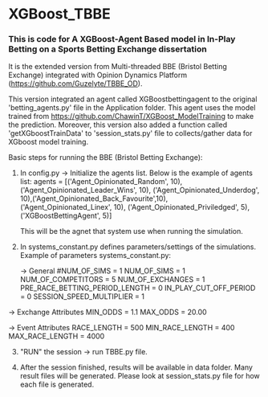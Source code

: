 # XGBoost_TBBE

### This is code for A XGBoost-Agent Based model in In-Play Betting on a Sports Betting Exchange dissertation 

It is the extended version from Multi-threaded BBE (Bristol Betting Exchange) integrated with Opinion Dynamics Platform (https://github.com/Guzelyte/TBBE_OD). 

This version integrated an agent called XGBoostbettingagent to the original 'betting_agents.py' file in the Application folder. This agent uses the model trained from https://github.com/ChawinT/XGBoost_ModelTraining to make the prediction. Moreover, this version also added a function called 'getXGboostTrainData' to 'session_stats.py' file to collects/gather data for XGboost model training. 

Basic steps for running the BBE (Bristol Betting Exchange): 
1. In config.py -> Initialize the agents list. Below is the example of agents list:
   agents = [('Agent_Opinionated_Random', 10), ('Agent_Opinionated_Leader_Wins', 10),
          ('Agent_Opinionated_Underdog', 10),('Agent_Opinionated_Back_Favourite',10),
          ('Agent_Opinionated_Linex', 10), ('Agent_Opinionated_Priviledged', 5),
          ('XGBoostBettingAgent', 5)]

   This will be the agnet that system use when running the simulation. 

2. In systems_constant.py defines parameters/settings of the simulations. Example of parameters  systems_constant.py:

   -> General
  #NUM_OF_SIMS = 1
  NUM_OF_SIMS = 1
  NUM_OF_COMPETITORS = 5
  NUM_OF_EXCHANGES = 1
  PRE_RACE_BETTING_PERIOD_LENGTH = 0
  IN_PLAY_CUT_OFF_PERIOD = 0
  SESSION_SPEED_MULTIPLIER = 1

  -> Exchange Attributes
  MIN_ODDS = 1.1
  MAX_ODDS = 20.00

  -> Event Attributes
  RACE_LENGTH = 500
  MIN_RACE_LENGTH = 400
  MAX_RACE_LENGTH = 4000


3. "RUN" the session -> run TBBE.py file. 

4. After the session finished, results will be available in data folder. Many result files will be generated. Please look at session_stats.py file for how each file is generated. 






  

  





